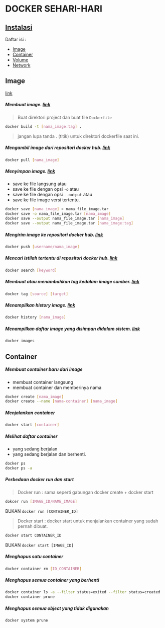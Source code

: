 # DOCKER SEHARI-HARI

[Instalasi](https://github.com/zpion-id/docker_doc/blob/master/Instalasi_Docker.md)
---

Daftar isi :
- [Image](#image)
- [Container](#container)
- [Volume]()
- [Network]()

## Image
[link](https://docs.docker.com/engine/reference/commandline/images/)

##### Membuat image. [link](https://docs.docker.com/engine/reference/commandline/build/)

> Buat direktori project dan buat file `Dockerfile`

```sh
docker build -t [nama_image:tag] .
```
>jangan lupa tanda . (titik) untuk direktori dockerfile saat ini.


##### Mengambil image dari repositori docker hub. [link](https://docs.docker.com/engine/reference/commandline/pull/)
```sh
docker pull [nama_image]
```
##### Menyimpan image. [link](https://docs.docker.com/engine/reference/commandline/save/)
- save ke file langsung atau
- save ke file dengan opsi `-o` atau
- save ke file dengan opsi `--output` atau
- save ke file image versi tertentu.

```sh
docker save [nama_image] > nama_file_image.tar
docker save -o nama_file_image.tar [nama_image]
docker save --output nama_file_image.tar [nama_image]
docker save --output nama_file_image.tar [nama_image:tag]
```

##### Mengirim image ke repositori docker hub. [link](https://docs.docker.com/engine/reference/commandline/push/)
```sh
docker push [username/nama_image]
```

##### Mencari istilah tertentu di repositori docker hub. [link](https://docs.docker.com/engine/reference/commandline/search/)
```sh
docker search [keyword]
```

##### Membuat atau menambahkan tag kedalam image sumber. [link](https://docs.docker.com/engine/reference/commandline/tag/)
```sh
docker tag [source] [target]
```

##### Menampilkan history image. [link](https://docs.docker.com/engine/reference/commandline/history/)
```sh
docker history [nama_image]
```

##### Menampilkan daftar image yang disimpan didalam sistem. [link](https://docs.docker.com/engine/reference/commandline/images/)
```sh
docker images
```

## Container

##### Membuat container baru dari image
- membuat container langsung
- membuat container dan memberinya nama

```sh
docker create [nama_image]
docker create --name [nama-container] [nama_image]
```

##### Menjalankan container
```sh
docker start [container]
```

##### Melihat daftar container
- yang sedang berjalan
- yang sedang berjalan dan berhenti.

```sh
docker ps
docker ps -a
```

##### Perbedaan docker run dan start

> Docker run : sama seperti gabungan docker create + docker start
```sh
dokcer run [IMAGE_ID/NAME_IMAGE] 
```
BUKAN `docker run [CONTAINER_ID]`

> Docker start : docker start untuk menjalankan container yang sudah pernah dibuat.
```sh
docker start CONTAINER_ID
```

BUKAN `docker start [IMAGE_ID]`

##### Menghapus satu container
```sh
docker container rm [ID_CONTAINER]
```
##### Menghapus semua container yang berhenti

```sh
docker container ls -a --filter status=exited --filter status=created
docker container prune
```

##### Menghapus semua object yang tidak digunakan
```sh
docker system prune
```



